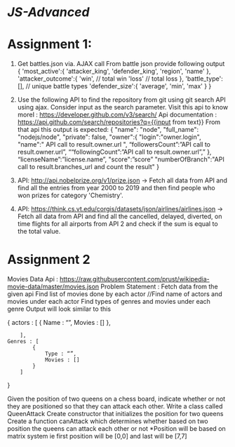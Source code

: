 # <i>JS-Advanced</i>

# Assignment 1:
1) Get battles.json via. AJAX call
From battle json provide following output
{
'most_active':{
    'attacker_king',
    'defender_king',
    'region',
    'name'
},
'attacker_outcome':{
    'win', // total win
    'loss' // total loss
},
'battle_type':[], // unique battle types
'defender_size':{
    'average',
    'min',
    'max'
    }
}



2) Use the following API to find the repository from git using git search API using ajax.
Consider input as the search parameter.
Visit this api to know moreI : https://developer.github.com/v3/search/
Api documentation : https://api.github.com/search/repositories?q={{input from text}}
From that api this output is expected:
{
	"name": "node",
      	"full_name": "nodejs/node",
      	"private": false,
	"owner":{
  		"login":"owner.login",
		"name":" API call to result.owner.url ",
            “followersCount”:”API call to result.owner.url”,
            ““followingCount”:”API call to result.owner.url”,”
        },
       “licenseName”:”license.name”,
       "score":”score”
       "numberOfBranch":"API call to result.branches_url and count the    result"
}



3) API: http://api.nobelprize.org/v1/prize.json -> Fetch all data from API and find all the entries from year 2000 to 2019 and then find people who won prizes for category 'Chemistry'.

4) API: https://think.cs.vt.edu/corgis/datasets/json/airlines/airlines.json -> Fetch all data from API and find all the cancelled, delayed, diverted, on time flights for all airports from API 2 and check if the sum is equal to the total value.



# Assignment 2

Movies Data
Api : https://raw.githubusercontent.com/prust/wikipedia-movie-data/master/movies.json
Problem Statement : Fetch data from the given api
Find list of movies done by each actor //Find name of actors and movies under each actor
Find types of genres and movies under each genre
Output will look similar to this

{
	actors : [
			{
				Name : “”,
				Movies : []
			},

		],
	Genres : [
			{
				Type : “”,
				Movies : []
			}
		]
}


Given the position of two queens on a chess board, indicate whether or not they are positioned so that they can attack each other.
Write a class called QueenAttack
Create constructor that initializes the position for two queens
Create a function canAttack which determines whether based on two position the queens can attack each other or not
*Position will be based on matrix system ie first position will be [0,0] and last will be [7,7]

